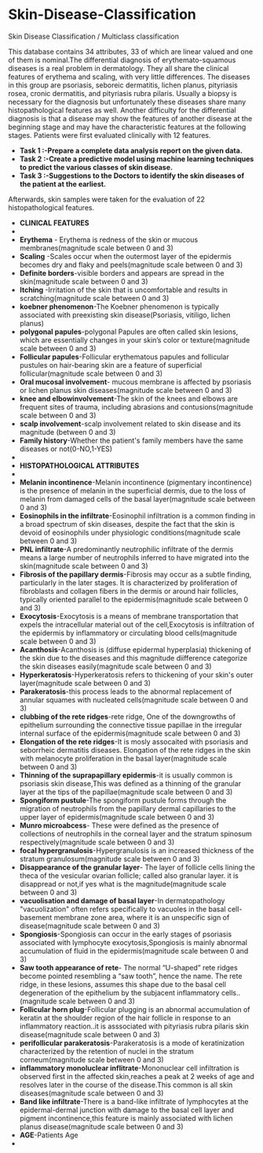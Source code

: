 # Skin-Disease-Classification
Skin Disease Classification / Multiclass classification

This database contains 34 attributes, 33 of which are linear valued and one of them is
nominal.The differential diagnosis of erythemato-squamous diseases is a real problem
in dermatology. They all share the clinical features of erythema and scaling, with very
little differences. The diseases in this group are psoriasis, seboreic dermatitis, lichen
planus, pityriasis rosea, cronic dermatitis, and pityriasis rubra pilaris. Usually a biopsy is
necessary for the diagnosis but unfortunately these diseases share many
histopathological features as well. Another difficulty for the differential diagnosis is that a
disease may show the features of another disease at the beginning stage and may have
the characteristic features at the following stages. Patients were first evaluated clinically
with 12 features. 
* **Task 1 :-Prepare a complete data analysis report on the given data.**
* **Task 2 :-Create a predictive model using machine learning techniques to predict
the various classes of skin disease.**
* **Task 3 :-Suggestions to the Doctors to identify the skin diseases of the patient at
the earliest.**

Afterwards, skin samples were taken for the evaluation of 22
histopathological features.
* **CLINICAL FEATURES**
*
* **Erythema** - Erythema is redness of the skin or mucous membranes(magnitude scale between 0 and 3)
* **Scaling** -Scales occur when the outermost layer of the epidermis becomes dry and flaky and peels(magnitude scale between 0 and 3)
* **Definite borders**-visible borders and appears are spread in the skin(magnitude scale between 0 and 3)
* **Itching** -Irritation of the skin that is uncomfortable and results in scratching(magnitude scale between 0 and 3)
* **koebner phenomenon**-The Koebner phenomenon is typically associated with preexisting skin disease(Psoriasis, vitiligo, lichen planus)
* **polygonal papules**-polygonal Papules are often called skin lesions, which are essentially changes in your skin’s color or texture(magnitude scale between 0 and 3)
* **Follicular papules**-Follicular erythematous papules and follicular pustules on hair-bearing skin are a feature of superficial follicular(magnitude scale between 0 and 3)
* **Oral mucosal involvement**- mucous membrane is affected by psoriasis or lichen planus skin diseases(magnitude scale between 0 and 3)
* **knee and elbowinvolvement**-The skin of the knees and elbows are frequent sites of trauma, including abrasions and contusions(magnitude scale between 0 and 3)
* **scalp involvement**-scalp involvement related to skin disease and its magnitude (between 0 and 3)
* **Family history**-Whether the patient's family members have the same diseases or not(0-NO,1-YES)
* 
* **HISTOPATHOLOGICAL ATTRIBUTES**
*
* **Melanin incontinence**-Melanin incontinence (pigmentary incontinence) is the presence of melanin in the superficial dermis, due to the loss of melanin from damaged cells of the basal layer(magnitude scale between 0 and 3)
* **Eosinophils in the infiltrate**-Eosinophil infiltration is a common finding in a broad spectrum of skin diseases, despite the fact that the skin is devoid of eosinophils under physiologic conditions(magnitude scale between 0 and 3)
* **PNL infiltrate**-A predominantly neutrophilic infiltrate of the dermis means a large number of neutrophils inferred to have migrated into the skin(magnitude scale between 0 and 3)
* **Fibrosis of the papillary dermis**-Fibrosis may occur as a subtle finding, particularly in the later stages. It is characterized by proliferation of fibroblasts and collagen fibers in the dermis or around hair follicles, typically oriented parallel to the epidermis(magnitude scale between 0 and 3)
* **Exocytosis**-Exocytosis is a means of membrane transportation that expels the intracellular material out of the cell,Exocytosis is infiltration of the epidermis by inflammatory or circulating blood cells(magnitude scale between 0 and 3)
* **Acanthosis**-Acanthosis is (diffuse epidermal hyperplasia) thickening of the skin due to the diseases and this magnitude diifference categorize the skin diseases easily(magnitude scale between 0 and 3)
* **Hyperkeratosis**-Hyperkeratosis refers to thickening of your skin's outer layer(magnitude scale between 0 and 3)
* **Parakeratosis**-this process leads to the abnormal replacement of annular squames with nucleated cells(magnitude scale between 0 and 3)
* **clubbing of the rete ridges**-rete ridge, One of the downgrowths of epithelium surrounding the connective tissue papillae in the irregular internal surface of the epidermis(magnitude scale between 0 and 3)
* **Elongation of the rete ridges**-It is mosly assocaited with psoriasis and seborrheic dermatitis diseases. Elongation of the rete ridges in the skin with melanocyte proliferation in the basal layer(magnitude scale between 0 and 3)
* **Thinning of the suprapapillary epidermis**-it is usually common is psoriasis skin disease,This was defined as a thinning of the granular layer at the tips of the papillae(magnitude scale between 0 and 3)
* **Spongiform pustule**-The spongiform pustule forms through the migration of neutrophils from the papillary dermal capillaries to the upper layer of epidermis(magnitude scale between 0 and 3)
* **Munro microabcess**- These were defined as the presence of collections of neutrophils in the corneal layer and the stratum spinosum respectively(magnitude scale between 0 and 3)
* **focal hypergranulosis**-Hypergranulosis is an increased thickness of the stratum granulosum(magnitude scale between 0 and 3)
* **Disappearance of the granular layer**- The layer of follicle cells lining the theca of the vesicular ovarian follicle; called also granular layer. it is disappread or not,if yes what is the magnitude(magnitude scale between 0 and 3)
* **vacuolisation and damage of basal layer**-In dermatopathology "vacuolization" often refers specifically to vacuoles in the basal cell-basement membrane zone area, where it is an unspecific sign of disease(magnitude scale between 0 and 3)
* **Spongiosis**-Spongiosis can occur in the early stages of psoriasis associated with lymphocyte exocytosis,Spongiosis is mainly abnormal accumulation of fluid in the epidermis(magnitude scale between 0 and 3)
* **Saw tooth appearance of rete**- The normal “U-shaped” rete ridges become pointed resembling a “saw tooth”, hence the name. The rete ridge, in these lesions, assumes this shape due to the basal cell degeneration of the epithelium by the subjacent inflammatory cells..(magnitude scale between 0 and 3)
* **Follicular horn plug**-Follicular plugging is an abnormal accumulation of keratin at the shoulder region of the hair follicle in response to an inflammatory reaction..it is asssociated with pityriasis rubra pilaris skin disease(magnitude scale between 0 and 3)
* **perifollicular parakeratosis**-Parakeratosis is a mode of keratinization characterized by the retention of nuclei in the stratum corneum(magnitude scale between 0 and 3)
* **inflammatory monoluclear inflitrate**-Mononuclear cell infiltration is observed first in the affected skin,reaches a peak at 2 weeks of age and resolves later in the course of the disease.This common is all skin diseases(magnitude scale between 0 and 3)
* **Band like infiltrate**-There is a band-like infiltrate of lymphocytes at the epidermal-dermal junction with damage to the basal cell layer and pigment incontinence,this feature is mainly associated with lichen planus disease(magnitude scale between 0 and 3)
* **AGE**-Patients Age
* 
